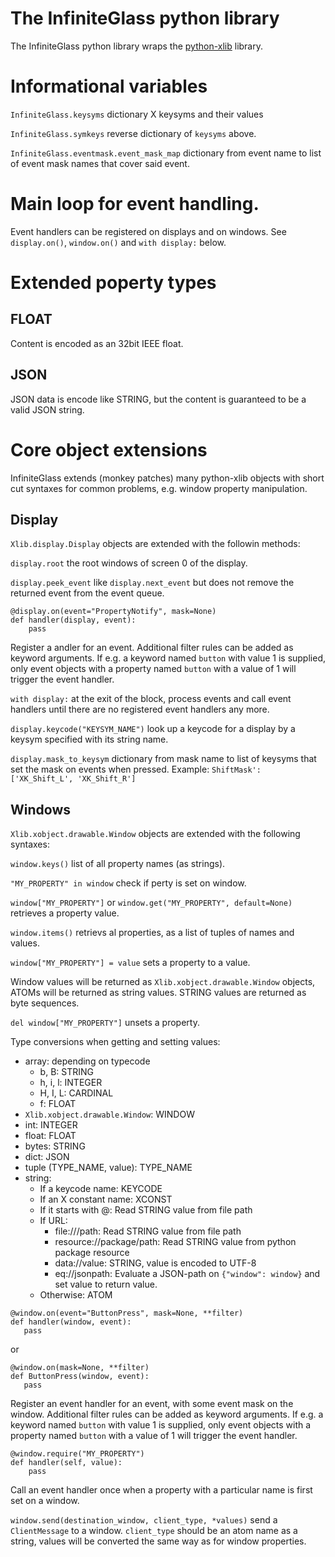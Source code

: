 # The InfiniteGlass python library

The InfiniteGlass python library wraps the
[python-xlib](https://github.com/python-xlib/python-xlib) library.

# Informational variables

`InfiniteGlass.keysyms` dictionary X keysyms and their values

`InfiniteGlass.symkeys` reverse dictionary of `keysyms` above.

`InfiniteGlass.eventmask.event_mask_map` dictionary from event name to
list of event mask names that cover said event.


# Main loop for event handling.

Event handlers can be registered on displays and on windows. See
`display.on()`, `window.on()` and `with display:` below.

# Extended poperty types

## FLOAT

Content is encoded as an 32bit IEEE float.

## JSON

JSON data is encode like STRING, but the content is guaranteed to be a
valid JSON string.

# Core object extensions

InfiniteGlass extends (monkey patches) many python-xlib objects with
short cut syntaxes for common problems, e.g. window property
manipulation.

## Display

`Xlib.display.Display` objects are extended with the followin methods:

`display.root` the root windows of screen 0 of the display.

`display.peek_event` like `display.next_event` but does not remove the
returned event from the event queue.

```
@display.on(event="PropertyNotify", mask=None)
def handler(display, event):
    pass
```

Register a andler for an event. Additional filter rules can be added
as keyword arguments. If e.g. a keyword named `button` with value 1 is
supplied, only event objects with a property named `button` with a
value of 1 will trigger the event handler.


`with display:` at the exit of the block, process events and call
event handlers until there are no registered event handlers any more.

`display.keycode("KEYSYM_NAME")` look up a keycode for a display by a
keysym specified with its string name.

`display.mask_to_keysym` dictionary from mask name to list of keysyms
that set the mask on events when pressed. Example: `ShiftMask':
['XK_Shift_L', 'XK_Shift_R']`


## Windows

`Xlib.xobject.drawable.Window` objects are extended with the following
syntaxes:

`window.keys()` list of all property names (as strings).

`"MY_PROPERTY" in window` check if perty is set on window.

`window["MY_PROPERTY"]` or `window.get("MY_PROPERTY", default=None)`
retrieves a property value.

`window.items()` retrievs al properties, as a list of tuples of names
and values.

`window["MY_PROPERTY"] = value` sets a property to a value.

Window values will be returned as
`Xlib.xobject.drawable.Window` objects, ATOMs will be returned as
string values. STRING values are returned as byte sequences.

`del window["MY_PROPERTY"]` unsets a property.

Type conversions when getting and setting values:

  * array: depending on typecode
    * b, B: STRING
    * h, i, l: INTEGER
    * H, I, L: CARDINAL
    * f: FLOAT
  * `Xlib.xobject.drawable.Window`: WINDOW
  * int: INTEGER
  * float: FLOAT
  * bytes: STRING
  * dict: JSON
  * tuple (TYPE_NAME, value): TYPE_NAME
  * string:
    * If a keycode name: KEYCODE
    * If an X constant name: XCONST
    * If it starts with @: Read STRING value from file path
    * If URL:
      * file:///path: Read STRING value from file path
      * resource://package/path: Read STRING value from python package resource
      * data://value: STRING, value is encoded to UTF-8
      * eq://jsonpath: Evaluate a JSON-path on `{"window": window}` and set value to return value.
    * Otherwise: ATOM

```
@window.on(event="ButtonPress", mask=None, **filter)
def handler(window, event):
   pass
```
or
```
@window.on(mask=None, **filter)
def ButtonPress(window, event):
   pass
```

Register an event handler for an event, with some event mask on the
window. Additional filter rules can be added as keyword arguments. If
e.g. a keyword named `button` with value 1 is supplied, only event
objects with a property named `button` with a value of 1 will trigger
the event handler.

```
@window.require("MY_PROPERTY")
def handler(self, value):
    pass
```

Call an event handler once when a property with a particular name is
first set on a window.

`window.send(destination_window, client_type, *values)` send a
`ClientMessage` to a window. `client_type` should be an atom name as a
string, values will be converted the same way as for window
properties.
